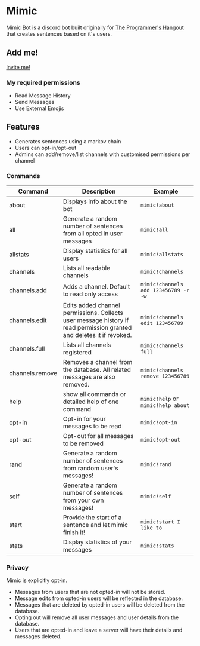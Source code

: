 # Mimic

Mimic Bot is a discord bot built originally for [The Programmer's Hangout](https://theprogrammershangout.com/) that creates sentences based on it's users.

## Add me!

[Invite me!](https://discord.com/api/oauth2/authorize?client_id=751109806722383902&permissions=329728&scope=bot)

### My required permissions

* Read Message History
* Send Messages
* Use External Emojis

## Features

* Generates sentences using a markov chain 
* Users can opt-in/opt-out
* Admins can add/remove/list channels with customised permissions per channel

### Commands

Command | Description | Example
------------ | ------------- | ------------- 
about | Displays info about the bot | `mimic!about`
all | Generate a random number of sentences from all opted in user messages | `mimic!all`
allstats | Display statistics for all users | `mimic!allstats`
channels | Lists all readable channels | `mimic!channels`
channels.add | Adds a channel. Default to read only access | `mimic!channels add 123456789 -r -w`
channels.edit | Edits added channel permissions. Collects user message history if read permission granted and deletes it if revoked. | `mimic!channels edit 123456789`
channels.full | Lists all channels registered | `mimic!channels full`
channels.remove | Removes a channel from the database. All related messages are also removed. | `mimic!channels remove 123456789`
help | show all commands or detailed help of one command | `mimic!help` or `mimic!help about`
opt-in | Opt-in for your messages to be read | `mimic!opt-in`
opt-out | Opt-out for all messages to be removed | `mimic!opt-out`
rand | Generate a random number of sentences from random user's messages! | `mimic!rand`
self | Generate a random number of sentences from your own messages! | `mimic!self` 
start | Provide the start of a sentence and let mimic finish it! | `mimic!start I like to`
stats | Display statistics of your messages | `mimic!stats`

### Privacy

Mimic is explicitly opt-in. 
* Messages from users that are not opted-in will not be stored.
* Message edits from opted-in users will be reflected in the database.
* Messages that are deleted by opted-in users will be deleted from the database.
* Opting out will remove all user messages and user details from the database.
* Users that are opted-in and leave a server will have their details and messages deleted.
